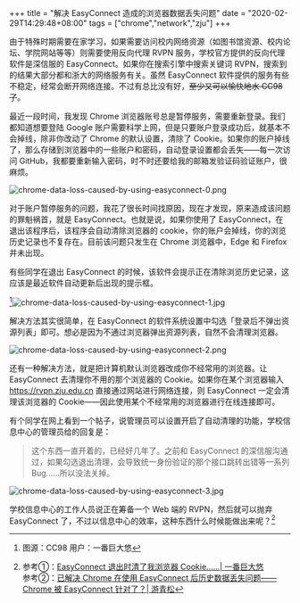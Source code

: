 +++
title = "解决 EasyConnect 造成的浏览器数据丢失问题"
date = "2020-02-29T14:29:48+08:00"
tags = ["chrome","network","zju"]
+++

由于特殊时期需要在家学习，如果需要访问校内网络资源（如图书馆资源、校内论坛、学院网站等等）则需要使用反向代理 RVPN 服务，学校官方提供的反向代理软件是深信服的 EasyConnect。如果你在搜索引擎中搜索关键词 RVPN，搜索到的结果大部分都和浙大的网络服务有关。虽然 EasyConnect 软件提供的服务有些不稳定，经常会断开网络连接。不过有总比没有好，~~至少又可以愉快地水 CC98 了~~。

最近一段时间，我发现 Chrome 浏览器账号总是暂停服务，需要重新登录。我们都知道想要登陆 Google 账户需要科学上网，但是只要账户登录成功后，就基本不会掉线，除非你改动了 Chrome 的默认设置，清除了 Cookie。如果你的账户掉线了，那么存储到浏览器中的一些账户和密码，自动登录设置都会丢失——每一次访问 GitHub，我都要重新输入密码，时不时还要给我的邮箱发验证码验证账户，很麻烦。

![chrome-data-loss-caused-by-using-easyconnect-0.png](/images/chrome-data-loss-caused-by-using-easyconnect-0.png "Chorme 账户暂停服务")

对于账户暂停服务的问题，我花了很长时间找原因，现在才发现，原来造成该问题的罪魁祸首，就是 EasyConnect。也就是说，如果你使用了 EasyConnect，在退出该程序后，该程序会自动清除浏览器的 cookie，你的账户会掉线，你的浏览历史记录也不复存在。目前该问题只发生在 Chrome 浏览器中，Edge 和 Firefox 并未出现。

有些同学在退出 EasyConnect 的时候，该软件会提示正在清除浏览历史记录，这应该是最近软件自动更新后出现的提示框。

[^1]![chrome-data-loss-caused-by-using-easyconnect-1.jpg](/images/chrome-data-loss-caused-by-using-easyconnect-1.jpg "软件提示删除历史数据")

解决方法其实很简单，在 EasyConnect 的软件系统设置中勾选「登录后不弹出资源列表」即可。想必是因为不通过浏览器弹出资源列表，自然不会清理浏览器。

![chrome-data-loss-caused-by-using-easyconnect-2.png](/images/chrome-data-loss-caused-by-using-easyconnect-2.png "EasyConnect 系统设置")

还有一种解决方法，就是把计算机默认浏览器改成你不经常用的浏览器。让 EasyConnect 去清理你不用的那个浏览器的 Cookie。如果你在某个浏览器输入 <https://rvpn.zju.edu.cn> 直接通过网站进行网络连接，则 EasyConnect 一定会清理该浏览器的 Cookie——因此使用某个不经常用的浏览器进行在线连接即可。

有个同学在网上看到一个帖子，说管理员可以设置开启了自动清理的功能，学校信息中心的管理员给的回复是：

> 这个东西一直开着的，已经好几年了。之前和 EasyConnect 的深信服沟通过，如果勾选退出清理，会导致统一身份验证的那个接口跳转出错等一系列 Bug……所以没法关掉。

![chrome-data-loss-caused-by-using-easyconnect-3.jpg](/images/chrome-data-loss-caused-by-using-easyconnect-3.jpg "深信服社区讨论帖")

学校信息中心的工作人员说正在筹备一个 Web 端的 RVPN，然后就可以抛弃 EasyConnect 了，不过以信息中心的效率，这种东西什么时候能做出来呢？[^2]

[^1]: 图源：CC98 用户：一番巨大悠
[^2]: 参考①：[EasyConnect 退出时清了我浏览器 Cookie……| 一番巨大悠](https://www.cc98.org/topic/4905710)<br>参考②：[已解决 Chrome 在使用 EasyConnect 后历史数据丢失问题——Chrome 被 EasyConnect 针对了？| 游青松](https://www.cc98.org/topic/4905792)